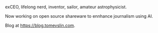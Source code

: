 exCEO, lifelong nerd, inventor, sailor, amateur astrophysicist.

Now working on open source shareware to ennhance journalism using AI.

Blog at https://blog.tomevslin.com.



<!---
tevslin/tevslin is a ✨ special ✨ repository because its `README.md` (this file) appears on your GitHub profile.
You can click the Preview link to take a look at your changes.
--->
